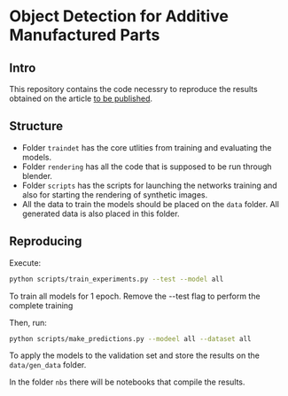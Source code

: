 # Object Detection for Additive Manufactured Parts

## Intro

This repository contains the code necessry to reproduce the results obtained on
the article [to be published](article_link).

## Structure

* Folder `traindet` has the core utlities from training and evaluating
the models.
* Folder `rendering` has all the code that is supposed to be run through blender.
* Folder `scripts` has the scripts for launching the networks training and also
for starting the rendering of synthetic images.
* All the data to train the models should be placed on the  `data` folder.
All generated data is also placed in this folder.

## Reproducing

Execute:

``` bash
python scripts/train_experiments.py --test --model all
```

To train all models for 1 epoch. Remove the --test flag to perform the complete
training

Then, run:

``` bash
python scripts/make_predictions.py --modeel all --dataset all
```

To apply the models to the validation set and store the results on the `data/gen_data`
folder.

In the folder `nbs` there will be notebooks that compile the results.
